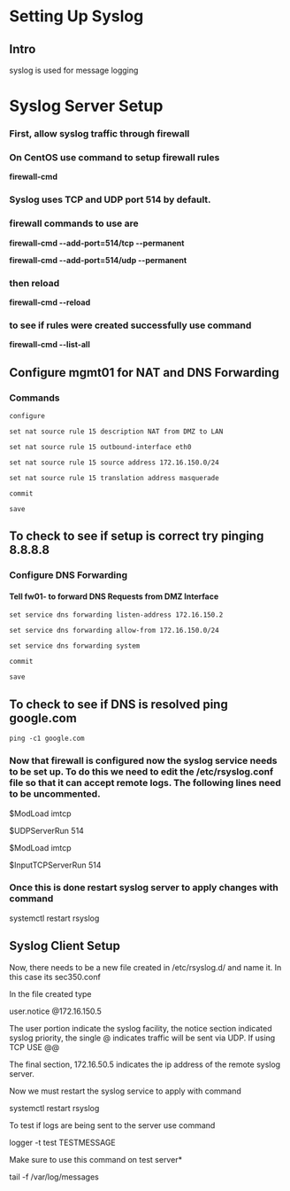 # Setting Up Syslog

## Intro

syslog is used for message logging

# Syslog Server Setup

### First, allow syslog traffic through firewall

### On CentOS use command  to setup firewall rules



**firewall-cmd**



### Syslog uses TCP and UDP port 514 by default.

### firewall commands to use are



**firewall-cmd --add-port=514/tcp --permanent**



**firewall-cmd --add-port=514/udp --permanent**



### then reload



**firewall-cmd --reload**



### to see if rules were created successfully use command



**firewall-cmd --list-all**

## Configure mgmt01 for NAT and DNS Forwarding

### Commands 

`configure`

`set nat source rule 15 description NAT from DMZ to LAN`

`set nat source rule 15 outbound-interface eth0`

`set nat source rule 15 source address 172.16.150.0/24`

`set nat source rule 15 translation address masquerade`

`commit`

`save`

## To check to see if setup is correct try pinging 8.8.8.8

### Configure DNS Forwarding

#### Tell fw01- to forward DNS Requests from DMZ Interface

`set service dns forwarding listen-address 172.16.150.2`

`set service dns forwarding allow-from 172.16.150.0/24`

`set service dns forwarding system`

`commit`

`save`

## To check to see if DNS is resolved ping google.com

`ping -c1 google.com`



### Now that firewall is configured now the syslog service needs to be set up. To do this we need to edit the /etc/rsyslog.conf file so that it can accept remote logs. The following lines need to be uncommented.

$ModLoad imtcp

$UDPServerRun 514



$ModLoad imtcp

$InputTCPServerRun 514



### Once this is done restart syslog server to apply changes with command



systemctl restart rsyslog



## Syslog Client Setup

Now, there needs to be a new file created in /etc/rsyslog.d/ and name it. In this case its sec350.conf 

In the file created type 

user.notice @172.16.150.5

The user portion indicate the syslog facility, the notice section indicated syslog priority, the single @ indicates traffic will be sent via UDP. If using TCP USE @@ 

The final section, 172.16.50.5 indicates the ip address of the remote syslog server.

Now we must restart the syslog service to apply with command



systemctl restart rsyslog



To test if logs are being sent to the server use command

logger -t test TESTMESSAGE



Make sure to use this command on test server*



tail -f /var/log/messages











